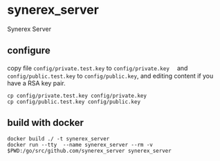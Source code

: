 # synerex_server
Synerex Server

## configure

copy file `config/private.test.key` to `config/private.key`　
and `config/public.test.key` to `config/public.key`, 
and editing content if you have a RSA key pair.

```shell script
cp config/private.test.key config/private.key
cp config/public.test.key config/public.key
```  

## build with docker

```
docker build ./ -t synerex_server
docker run --tty  --name synerex_server --rm -v $PWD:/go/src/github.com/synerex_server synerex_server
```
